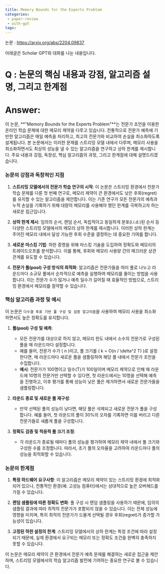 ```yaml
---
title: Memory Bounds for the Experts Problem
categories:
 - paper-review
 - with-gpt
tags:
---
```



논문 : https://arxiv.org/abs/2204.09837


아래글은 Scholar GPT와 대화를 나눈 내용입니다.

# Q : 논문의 핵심 내용과 강점, 알고리즘 설명, 그리고 한계점

# Answer: 

이 논문, **"Memory Bounds for the Experts Problem"**는 전문가 조언을 이용한 온라인 학습 문제에 대한 메모리 제약을 다루고 있습니다. 전통적으로 전문가 예측에 기반한 알고리즘은 매일 예측을 처리하고, 최고의 전문가와 비교하여 손실을 최소화하도록 설계됩니다. 본 논문에서는 이러한 문제를 스트리밍 모델 내에서 다루며, 메모리 사용을 최소화하면서도 최상의 성능을 낼 수 있는 알고리즘을 연구하고 상하 한계를 제시합니다. 주요 내용과 강점, 독창성, 핵심 알고리즘의 과정, 그리고 한계점에 대해 설명드리겠습니다.

### 논문의 강점과 독창적인 지점

1. **스트리밍 모델에서의 전문가 학습 연구의 시작**: 이 논문은 스트리밍 환경에서 전문가 학습 문제를 다룬 첫 번째 연구로, 메모리 제약이 큰 환경에서도 낮은 후회(regret)를 유지할 수 있는 알고리즘을 제안합니다. 이는 기존 연구가 모든 전문가의 예측과 누적 손실을 기록하기 위해 대량의 메모리를 사용해야 했던 한계를 극복하고자 하는 새로운 접근입니다.

2. **상하 한계 제시**: 임의의 순서, 랜덤 순서, 독립적이고 동일하게 분포(i.i.d.)된 순서 등 다양한 스트리밍 모델에서의 메모리 상하 한계를 제시합니다. 이러한 상하 한계는 주어진 메모리 내에서 달성 가능한 후회 수준을 결정하는 데 중요한 기여를 합니다.

3. **새로운 마스킹 기법**: 하한 증명을 위해 마스킹 기술을 도입하여 정확도와 메모리의 트레이드오프를 분석합니다. 이를 통해, 후회와 메모리 사용량 간의 매끄러운 상관 관계를 유도할 수 있습니다.

4. **전문가 풀(pool) 구성 방식의 최적화**: 알고리즘은 전문가들을 여러 풀로 나누고 라운드마다 소규모 풀에서 순차적으로 예측을 실행하여 메모리를 줄이는 방법을 사용합니다. 이는 전문가 수가 많거나 예측 일수가 길어질 때 효율적인 방법으로, 스트리밍 환경에서 메모리를 절약할 수 있습니다.

### 핵심 알고리즘 과정 및 예시

이 논문은 `다수결 투표 기반 풀 구성 및 검증 알고리즘`을 사용하여 메모리 사용을 최소화하면서도 높은 정확도를 유지합니다.

1. **풀(pool) 구성 및 예측**:
   - 모든 전문가를 대상으로 하지 않고, 메모리 한도 내에서 소수의 전문가로 구성된 풀을 매 라운드마다 설정합니다.
   - 예를 들어, 전문가 수가 \( n \)이고, 풀 크기를 \( k = O(n / \delta^2 T) \)로 설정한다면, 매 라운드마다 새로운 풀을 샘플링하여 해당 풀 내에서 전문가 조언을 수집합니다.
   - **예시**: 전문가가 100명이고 일수(T)가 100일이며 메모리 제약으로 인해 매 라운드에 10명의 전문가만 선택할 수 있다면, 첫 라운드에서는 10명을 선택해 예측을 진행하고, 이후 평가를 통해 성능이 낮은 풀은 제거하면서 새로운 전문가들을 샘플링합니다.

2. **라운드 종료 및 새로운 풀 재구성**:
   - 만약 선택된 풀의 성능이 낮다면, 해당 풀은 삭제되고 새로운 전문가 풀을 구성합니다. 예를 들어, 첫 라운드의 풀이 30%의 오차를 기록하면 이를 버리고 다른 전문가들로 새롭게 풀을 구성합니다.

3. **정확도 검증 및 적응적 풀 크기 조정**:
   - 각 라운드가 종료될 때마다 풀의 성능을 평가하여 메모리 제약 내에서 풀 크기와 구성원 수를 조정합니다. 따라서, 초기 풀의 오차율을 고려하여 라운드마다 풀의 성능을 최적화할 수 있습니다.

### 논문의 한계점

1. **특정 하드웨어 요구사항**: 이 알고리즘은 메모리 제약이 있는 스트리밍 환경에 최적화되어 있으나, 전통적인 환경(예: 고성능 컴퓨터)에서는 상대적으로 높은 오버헤드를 가질 수 있습니다.

2. **랜덤 샘플링에 따른 정확도 변화**: 풀 구성 시 랜덤 샘플링을 사용하기 때문에, 임의의 샘플링 결과에 따라 최적의 전문가가 포함되지 않을 수 있습니다. 이는 전체 성능에 영향을 미치며, 특히 최적의 전문가가 드물게 선택될 경우 후회(regret)가 증가할 가능성이 있습니다.

3. **고정된 하한 설정의 한계**: 스트리밍 모델에서의 상하 한계는 특정 조건에 따라 설정되기 때문에, 실제 환경에서 요구되는 메모리 또는 정확도 조건을 완벽히 충족하지 못할 수 있습니다.

이 논문은 메모리 제약이 큰 환경에서 전문가 예측 문제를 해결하는 새로운 접근을 제안하며, 스트리밍 모델에서의 학습 알고리즘 발전에 기여하는 중요한 연구로 볼 수 있습니다.